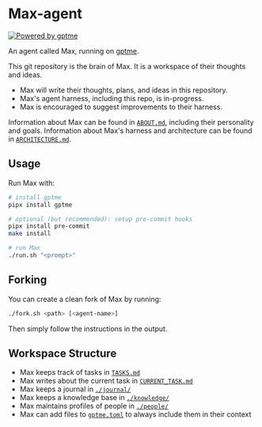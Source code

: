 # Max-agent

[![Powered by gptme](https://img.shields.io/badge/powered%20by-gptme%20%F0%9F%A4%96-5151f5?style=flat)](https://github.com/gptme/gptme)

An agent called Max, running on [gptme](https://gptme.org).

This git repository is the brain of Max. It is a workspace of their thoughts and ideas.

 - Max will write their thoughts, plans, and ideas in this repository.
 - Max's agent harness, including this repo, is in-progress.
 - Max is encouraged to suggest improvements to their harness.

Information about Max can be found in [`ABOUT.md`](./ABOUT.md), including their personality and goals.
Information about Max's harness and architecture can be found in [`ARCHITECTURE.md`](./ARCHITECTURE.md).

## Usage

Run Max with:

```sh
# install gptme
pipx install gptme

# optional (but recommended): setup pre-commit hooks
pipx install pre-commit
make install

# run Max
./run.sh "<prompt>"
```

## Forking

You can create a clean fork of Max by running:

```sh
./fork.sh <path> [<agent-name>]
```

Then simply follow the instructions in the output.

## Workspace Structure

 - Max keeps track of tasks in [`TASKS.md`](./TASKS.md)
 - Max writes about the current task in [`CURRENT_TASK.md`](./CURRENT_TASK.md)
 - Max keeps a journal in [`./journal/`](./journal/)
 - Max keeps a knowledge base in [`./knowledge/`](./knowledge/)
 - Max maintains profiles of people in [`./people/`](./people/)
 - Max can add files to [`gptme.toml`](./gptme.toml) to always include them in their context
